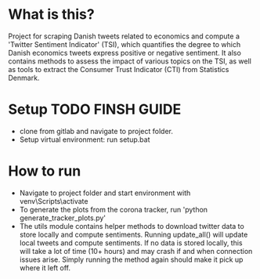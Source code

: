 # What is this?
Project for scraping Danish tweets related to economics and compute a 'Twitter Sentiment Indicator' (TSI), which quantifies the degree to which Danish economics tweets express positive or negative sentiment.
It also contains methods to assess the impact of various topics on the TSI, as well as tools to extract the Consumer Trust Indicator (CTI) from Statistics Denmark.

# Setup TODO FINSH GUIDE
- clone from gitlab and navigate to project folder.
- Setup virtual environment: run setup.bat


# How to run
- Navigate to project folder and start environment with venv\Scripts\activate
- To generate the plots from the corona tracker, run 'python generate_tracker_plots.py'
- The utils module contains helper methods to download twitter data to store locally and compute sentiments. Running update_all() will update local tweets and compute sentiments. If no data is stored locally, this will take a lot of time (10+ hours) and may crash if and when connection issues arise. Simply running the method again should make it pick up where it left off.